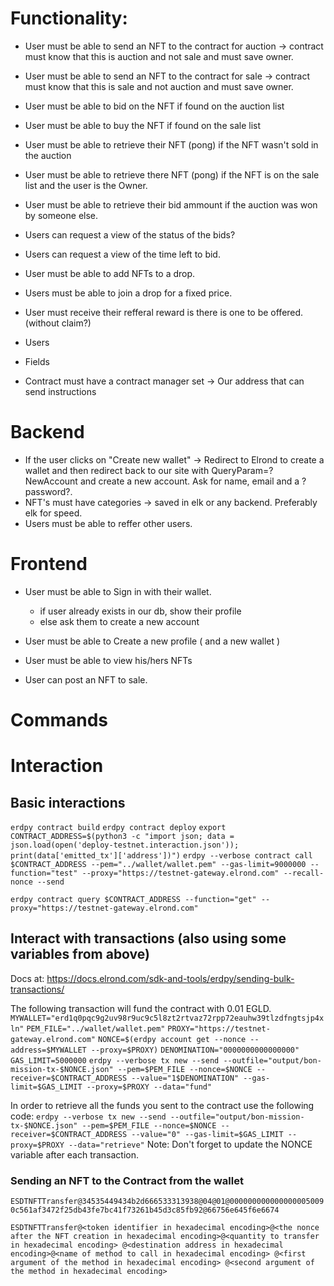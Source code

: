 
# Functionality:
- User must be able to send an NFT to the contract for auction -> contract must know that this is auction and not sale and must save owner.
- User must be able to send an NFT to the contract for sale -> contract must know that this is sale and not auction and must save owner.
- User must be able to bid on the NFT if found on the auction list
- User must be able to buy the NFT if found on the sale list
- User must be able to retrieve their NFT (pong) if the NFT wasn't sold in the auction
- User must be able to retrieve there NFT (pong) if the NFT is on the sale list and the user is the Owner.
- User must be able to retrieve their bid ammount if the auction was won by someone else.
- Users can request a view of the status of the bids?
- Users can request a view of the time left to bid.
- User must be able to add NFTs to a drop.
- Users must be able to join a drop for a fixed price.
- User must receive their refferal reward is there is one to be offered. (without claim?)

- Users 
- Fields
- Contract must have a contract manager set -> Our address that can send instructions


# Backend

- If the user clicks on "Create new wallet" -> Redirect to Elrond to create a wallet and then redirect back to our site with QueryParam=?NewAccount and create a new account. Ask for name, email and a ?password?. 
- NFT's must have categories -> saved in elk or any backend. Preferably elk for speed.
- Users must be able to reffer other users.


# Frontend

- User must be able to Sign in with their wallet.
    - if user already exists in our db, show their profile
    - else ask them to create a new account

- User must be able to Create a new profile ( and a new wallet )

- User must be able to view his/hers NFTs

- User can post an NFT to sale.

# Commands

# Interaction
## Basic interactions
`erdpy contract build`
`erdpy contract deploy`
`export CONTRACT_ADDRESS=$(python3 -c "import json; data = json.load(open('deploy-testnet.interaction.json')); print(data['emitted_tx']['address'])")`
`erdpy --verbose contract call $CONTRACT_ADDRESS --pem="../wallet/wallet.pem" --gas-limit=9000000 --function="test" --proxy="https://testnet-gateway.elrond.com" --recall-nonce --send`

`erdpy contract query $CONTRACT_ADDRESS --function="get" --proxy="https://testnet-gateway.elrond.com"`


## Interact with transactions (also using some variables from above)
Docs at: https://docs.elrond.com/sdk-and-tools/erdpy/sending-bulk-transactions/

The following transaction will fund the contract with 0.01 EGLD.
`MYWALLET="erd1q0pqc9g2uv98r9uc9c5l8zt2rtvaz72rpp72eauhw39tlzdfngtsjp4xln"`
`PEM_FILE="../wallet/wallet.pem"`
`PROXY="https://testnet-gateway.elrond.com"`
`NONCE=$(erdpy account get --nonce --address=$MYWALLET --proxy=$PROXY)`
`DENOMINATION="0000000000000000"`
`GAS_LIMIT=5000000`
`erdpy --verbose tx new --send --outfile="output/bon-mission-tx-$NONCE.json" --pem=$PEM_FILE --nonce=$NONCE --receiver=$CONTRACT_ADDRESS --value="1$DENOMINATION" --gas-limit=$GAS_LIMIT --proxy=$PROXY --data="fund"`

In order to retrieve all the funds you sent to the contract use the following code:
`erdpy --verbose tx new --send --outfile="output/bon-mission-tx-$NONCE.json" --pem=$PEM_FILE --nonce=$NONCE --receiver=$CONTRACT_ADDRESS --value="0" --gas-limit=$GAS_LIMIT --proxy=$PROXY --data="retrieve"`
Note: Don't forget to update the NONCE variable after each transaction.


### Sending an NFT to the Contract from the wallet
`ESDTNFTTransfer@34535449434b2d666533313938@04@01@0000000000000000050090c561af3472f25db43fe7bc41f73261b45d3c85fb92@66756e645f6e6674`

`ESDTNFTTransfer@<token identifier in hexadecimal encoding>@<the nonce after the NFT creation in hexadecimal encoding>@<quantity to transfer in hexadecimal encoding> @<destination address in hexadecimal encoding>@<name of method to call in hexadecimal encoding> @<first argument of the method in hexadecimal encoding> @<second argument of the method in hexadecimal encoding>`